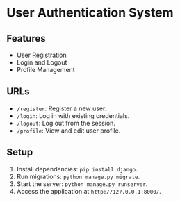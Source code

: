 # User Authentication System

## Features
- User Registration
- Login and Logout
- Profile Management

## URLs
- `/register`: Register a new user.
- `/login`: Log in with existing credentials.
- `/logout`: Log out from the session.
- `/profile`: View and edit user profile.

## Setup
1. Install dependencies: `pip install django`.
2. Run migrations: `python manage.py migrate`.
3. Start the server: `python manage.py runserver`.
4. Access the application at `http://127.0.0.1:8000/`.
